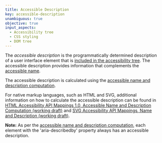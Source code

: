 ```yaml
---
title: Accessible Description
key: accessible-description
unambiguous: true
objective: true
input_aspects:
  - Accessibility tree
  - CSS styling
  - DOM tree
---
```


The _accessible description_ is the programmatically determined description of a user interface element that is [included in the accessibility tree](#included-in-the-accessibility-tree). The accessible description provides information that complements the [accessible name][].

The accessible description is calculated using the [accessible name and description computation][].

For native markup languages, such as HTML and SVG, additional information on how to calculate the accessible description can be found in [HTML Accessibility API Mappings 1.0, Accessible Name and Description Computation (working draft)](https://www.w3.org/TR/html-aam/#accessible-name-and-description-computation) and [SVG Accessibility API Mappings, Name and Description (working draft)](https://www.w3.org/TR/svg-aam/#mapping_additional).

**Note:** As per the [accessible name and description computation][], each element with the 'aria-describedby' property always has an accessible description.

[accessible name]: #accessible-name 'Definition of Accessible Name'
[accessible name and description computation]: https://www.w3.org/TR/accname 'Accessible Name and Description Computation'
